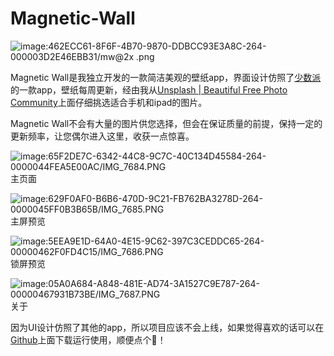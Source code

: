 # Magnetic-Wall
![image:462ECC61-8F6F-4B70-9870-DDBCC93E3A8C-264-000003D2E46EBB31/mw@2x .png](http://xcanoe.top/iOS/Magnetic-Wall/mw@2x%20.png)

Magnetic Wall是我独立开发的一款简洁美观的壁纸app，界面设计仿照了[少数派](https://sspai.com)的一款app，壁纸每周更新，经由我从[Unsplash | Beautiful Free Photo Community](https://unsplash.com)上面仔细挑选适合手机和ipad的图片。

Magnetic Wall不会有大量的图片供您选择，但会在保证质量的前提，保持一定的更新频率，让您偶尔进入这里，收获一点惊喜。

![image:65F2DE7C-6342-44C8-9C7C-40C134D45584-264-0000044FEA5E00AC/IMG_7684.PNG](http://xcanoe.top/iOS/Magnetic-Wall/IMG_7684.PNG)
主页面

![image:629F0AF0-B6B6-470D-9C21-FB762BA3278D-264-0000045FF0B3B65B/IMG_7685.PNG](http://xcanoe.top/iOS/Magnetic-Wall/IMG_7685.PNG)
主屏预览

![image:5EEA9E1D-64A0-4E15-9C62-397C3CEDDC65-264-00000462F0FD4C15/IMG_7686.PNG](http://xcanoe.top/iOS/Magnetic-Wall/IMG_7686.PNG)
锁屏预览

![image:05A0A684-A848-481E-AD74-3A1527C9E787-264-00000467931B73BE/IMG_7687.PNG](http://xcanoe.top/iOS/Magnetic-Wall/IMG_7687.PNG)
关于

因为UI设计仿照了其他的app，所以项目应该不会上线，如果觉得喜欢的话可以在[Github](https://github.com/XDislikeCode/Magnetic-Wall)上面下载运行使用，顺便点个🌟！
